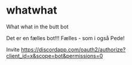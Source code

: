 # whatwhat
What what in the butt bot

Det er en fælles bot!!! Fælles - som i også Pede!

Invite
https://discordapp.com/oauth2/authorize?client_id=x&scope=bot&permissions=0